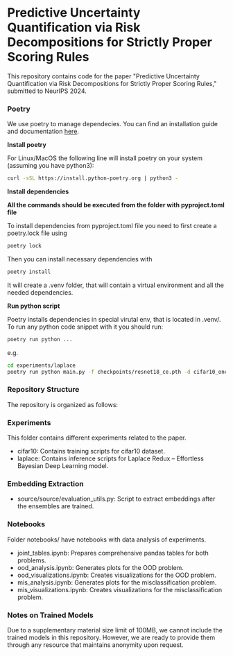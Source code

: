 # Predictive Uncertainty Quantification via Risk Decompositions for Strictly Proper Scoring Rules

This repository contains code for the paper "Predictive Uncertainty Quantification via Risk Decompositions for Strictly Proper Scoring Rules," submitted to NeurIPS 2024.

### Poetry
We use poetry to manage dependecies. You can find an installation guide and documentation [here](https://python-poetry.org/docs/#installing-with-the-official-installer).

**Install poetry**

For Linux/MacOS the following line will install poetry on your system (assuming you have python3):
```bash
curl -sSL https://install.python-poetry.org | python3 -
```

**Install dependencies**

**All the commands should be executed from the folder with pyproject.toml file**

To install dependencies from pyproject.toml file you need to first create a poetry.lock file using
```bash
poetry lock
```
Then you can install necessary dependencies with
```bash
poetry install
```
It will create a .venv folder, that will contain a virtual environment and all the needed dependencies.

**Run python script**

Poetry installs dependencies in special virutal env, that is located in .venv/. To run any python code snippet with it you should run:
```bash
poetry run python ...
```
e.g.
```bash
cd experiments/laplace
poetry run python main.py -f checkpoints/resnet18_ce.pth -d cifar10_one_batch -v
```

### Repository Structure

The repository is organized as follows:

### Experiments
This folder contains different experiments related to the paper.
- cifar10: Contains training scripts for cifar10 dataset.
- laplace: Contains inference scripts for Laplace Redux – Effortless Bayesian Deep Learning model.

### Embedding Extraction
- source/source/evaluation_utils.py: Script to extract embeddings after the ensembles are trained.

### Notebooks
Folder notebooks/ have notebooks with data analysis of experiments.
- joint_tables.ipynb: Prepares comprehensive pandas tables for both problems.
- ood_analysis.ipynb: Generates plots for the OOD problem.
- ood_visualizations.ipynb: Creates visualizations for the OOD problem.
- mis_analysis.ipynb: Generates plots for the misclassification problem.
- mis_visualizations.ipynb: Creates visualizations for the misclassification problem.

### Notes on Trained Models
Due to a supplementary material size limit of 100MB, we cannot include the trained models in this repository. However, we are ready to provide them through any resource that maintains anonymity upon request.